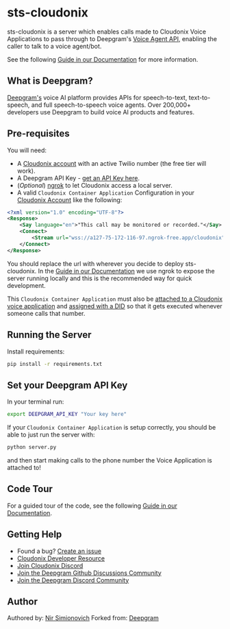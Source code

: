 # sts-cloudonix

sts-cloudonix is a server which enables calls made to Cloudonix Voice Applications to pass through to Deepgram's [Voice Agent API](https://developers.deepgram.com/docs/voice-agent), enabling the caller to talk to a voice agent/bot.

See the following [Guide in our Documentation](https://developers.deepgram.com/docs/twilio-and-deepgram-voice-agent) for more information.

## What is Deepgram?

[Deepgram's](https://deepgram.com/) voice AI platform provides APIs for speech-to-text, text-to-speech, and full speech-to-speech voice agents. Over 200,000+ developers use Deepgram to build voice AI products and features.

## Pre-requisites

You will need:
* A [Cloudonix account](https://cockpit.cloudonix.io) with an active Twilio number (the free tier will work).
* A Deepgram API Key - [get an API Key here](https://console.deepgram.com/signup?jump=keys).
* (_Optional_) [ngrok](https://ngrok.com/) to let Cloudonix access a local server.
* A valid `Cloudonix Container Application` Configuration in your [Cloudonix Account](https://developers.cloudonix.com/Documentation/accountManagement/hostedApplicationsManagement) like the following:

```xml
<?xml version="1.0" encoding="UTF-8"?>
<Response>
    <Say language="en">"This call may be monitored or recorded."</Say>
    <Connect>
        <Stream url="wss://a127-75-172-116-97.ngrok-free.app/cloudonix" />
    </Connect>
</Response>
```
You should replace the url with wherever you decide to deploy sts-cloudonix. In the [Guide in our Documentation](https://developers.deepgram.com/docs/twilio-and-deepgram-voice-agent) we use ngrok to expose the server running locally and this is the recommended way for quick development.

This `Cloudonix Container Application` must also be [attached to a Cloudonix voice application](https://developers.cloudonix.com/Documentation/accountManagement/voiceApplicationsManagement) and [assigned with a DID](https://developers.cloudonix.com/Documentation/accountManagement/voiceApplicationsManagement#step-2-assign-a-dnid-to-your-voice-application) so that it gets executed whenever someone calls that number.

## Running the Server

Install requirements:

```bash
pip install -r requirements.txt
```

## Set your Deepgram API Key

In your terminal run:

```bash
export DEEPGRAM_API_KEY "Your key here"
```

If your `Cloudonix Container Application` is setup correctly, you should be able to just run the server with:

```bash
python server.py
```
and then start making calls to the phone number the Voice Application is attached to!

## Code Tour

For a guided tour of the code, see the following [Guide in our Documentation](https://developers.deepgram.com/docs/twilio-and-deepgram-voice-agent).


## Getting Help

- Found a bug? [Create an issue](https://github.com/greenfieldtech-nirs/sts-cloudonix/issues)
- [Cloudonix Developer Resource](https://developers.cloudonix.com)
- [Join Cloudonix Discord](https://discord.gg/etCGgNh9VV)
- [Join the Deepgram Github Discussions Community](https://github.com/orgs/deepgram/discussions)
- [Join the Deepgram Discord Community](https://discord.gg/xWRaCDBtW4)

## Author
Authored by: [Nir Simionovich](https://github.com/greenfieldtech-nirs)
Forked from: [Deepgram](https://deepgram.com)
